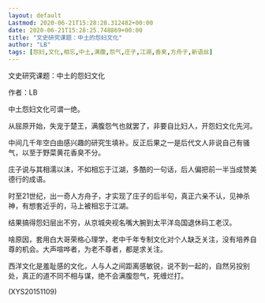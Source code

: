```yaml
---
layout: default
Lastmod: 2020-06-21T15:28:28.312482+00:00
date: 2020-06-21T15:28:25.748869+00:00
title: "文史研究课题：中土的怨妇文化"
author: "LB"
tags: [怨妇,文化,相忘,中土,满腹,怨气,庄子,江湖,香臭,方舟子,新语丝]
---
```


文史研究课题：中土的怨妇文化

作者：LB

中土怨妇文化可谓一绝。

从屈原开始，失宠于楚王，满腹怨气也就罢了，非要自比妇人，开怨妇文化先河。

中间几千年空白由感兴趣的研究生填补。反正后果之一是后代文人非说自己有骚气，以至于野菜黄花香臭不分。

庄子说与其相濡以沫，不如相忘于江湖，多酷的一句话，后人偏把前一半当成赞美德行的成语。

时至21世纪，出一奇人方舟子，才实现了庄子的后半句，真正六亲不认，见神杀神，有想套近乎的，马上被相忘于江湖。

结果搞得怨妇层出不穷，从京城央视名嘴大腕到太平洋岛国退休码工老汉。

啥原因，套用白大哥荣格心理学，老中千年专制文化对个人缺乏关注，没有培养自尊的机会。大声喧哗者，为老不尊者，都是求关注。

西洋文化是羞耻感的文化，人与人之间距离感敏锐，说不到一起的，自然另投别处，真正的道不同不相与谋，绝不会满腹怨气，死缠烂打。

(XYS20151109)

